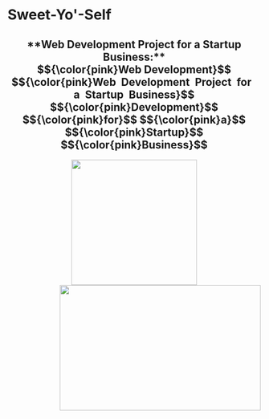 # Sweet-Yo'-Self
<h2 align="center">
**Web Development Project for a Startup Business:**
$${\color{pink}Web&nbsp;Development}$$ 
$${\color{pink}Web&ensp;Development&ensp;Project&ensp;for&ensp;a&ensp;Startup&ensp;Business}$$
$${\color{pink}Development}$$ $${\color{pink}for}$$ $${\color{pink}a}$$ $${\color{pink}Startup}$$ $${\color{pink}Business}$$
</h2>
<p align="center">
<a href="https://sweetyoself.com">
  <img src="https://github.com/Giavonator/Sweet-Yo-Self/assets/68939873/8a9b326b-7448-4573-89c7-e2d4dcbdc752" width="250" height="250">
</a>


<a style="position:relative; float:right;" href="https://sweetyoself.com">
  <img src="https://github.com/Giavonator/Sweet-Yo-Self/assets/68939873/eda90db1-a1a0-4376-8127-a6e40fd587ce" width="400" height="250">
</a>
</p>
  

